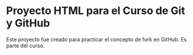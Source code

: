 # Proyecto HTML para el Curso de Git y GitHub

Este proyecto fue creado para practicar el concepto de fork en GitHub. Es parte del curso.
